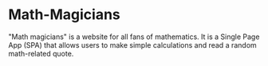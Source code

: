 # Math-Magicians
"Math magicians" is a website for all fans of mathematics. It is a Single Page App (SPA) that allows users to make simple calculations and read a random math-related quote.
